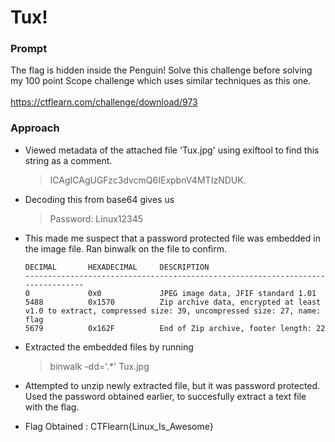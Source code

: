 # Tux!

### Prompt

The flag is hidden inside the Penguin! Solve this challenge before solving my 100 point Scope challenge which uses similar techniques as this one.\
\
https://ctflearn.com/challenge/download/973

### Approach

- Viewed metadata of the attached file 'Tux.jpg' using exiftool to find this string as a comment.
  > ICAgICAgUGFzc3dvcmQ6IExpbnV4MTIzNDUK.
- Decoding this from base64 gives us 
  > Password: Linux12345
- This made me suspect that a password protected file was embedded in the image file. Ran binwalk on the file to confirm.
  ```
  DECIMAL       HEXADECIMAL     DESCRIPTION
  --------------------------------------------------------------------------------
  0             0x0             JPEG image data, JFIF standard 1.01
  5488          0x1570          Zip archive data, encrypted at least v1.0 to extract, compressed size: 39, uncompressed size: 27, name: flag
  5679          0x162F          End of Zip archive, footer length: 22
- Extracted the embedded files by running
  > binwalk -dd='.*' Tux.jpg

- Attempted to unzip newly extracted file, but it was password protected. Used the password obtained earlier, to succesfully extract a text file with the flag.

- Flag Obtained : CTFlearn{Linux_Is_Awesome}

